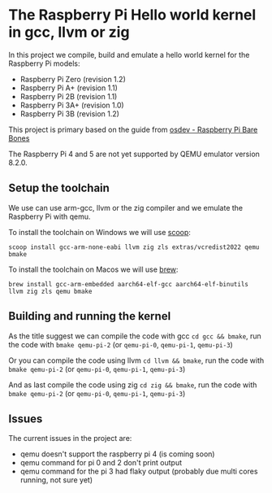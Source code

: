 # The Raspberry Pi Hello world kernel in gcc, llvm or zig

In this project we compile, build and emulate a hello world kernel for the Raspberry Pi models:

- Raspberry Pi Zero (revision 1.2)
- Raspberry Pi A+ (revision 1.1)
- Raspberry Pi 2B (revision 1.1)
- Raspberry Pi 3A+ (revision 1.0)
- Raspberry Pi 3B (revision 1.2)

This project is primary based on the guide from [osdev - Raspberry Pi Bare Bones](https://wiki.osdev.org/Raspberry_Pi_Bare_Bones)

The Raspberry Pi 4 and 5 are not yet supported by QEMU emulator version 8.2.0.

## Setup the toolchain

We use can use arm-gcc, llvm or the zig compiler and we emulate the Raspberry Pi with qemu.

To install the toolchain on Windows we will use [scoop](https://scoop.sh/):

```shell
scoop install gcc-arm-none-eabi llvm zig zls extras/vcredist2022 qemu bmake
```

To install the toolchain on Macos we will use [brew](https://brew.sh/):

```shell
brew install gcc-arm-embedded aarch64-elf-gcc aarch64-elf-binutils llvm zig zls qemu bmake
```

## Building and running the kernel
As the title suggest we can compile the code with gcc `cd gcc && bmake`,
run the code with `bmake qemu-pi-2` (or `qemu-pi-0`, `qemu-pi-1`, `qemu-pi-3`)

Or you can compile the code using llvm `cd llvm && bmake`,
run the code with `bmake qemu-pi-2` (or `qemu-pi-0`, `qemu-pi-1`, `qemu-pi-3`)

And as last compile the code using zig `cd zig && bmake`,
run the code with `bmake qemu-pi-2` (or `qemu-pi-0`, `qemu-pi-1`, `qemu-pi-3`)

## Issues

The current issues in the project are:
- qemu doesn't support the raspberry pi 4 (is coming soon)
- qemu command for pi 0 and 2 don't print output
- qemu command for the pi 3 had flaky output (probably due multi cores running, not sure yet) 